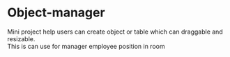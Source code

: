 # Object-manager
Mini project help users can create object or table which can draggable and resizable. <br />
This is can use for manager employee position in room

